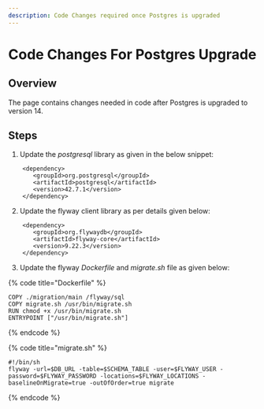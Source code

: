 ```yaml
---
description: Code Changes required once Postgres is upgraded
---
```


# Code Changes For Postgres Upgrade

## Overview

The page contains changes needed in code after Postgres is upgraded to version 14.

## Steps

1. Update the _postgresql_ library as given in the below snippet:

```
    <dependency>
       <groupId>org.postgresql</groupId>
       <artifactId>postgresql</artifactId>
       <version>42.7.1</version>
    </dependency>
```

2. Update the flyway client library as per details given below:

```
    <dependency>
       <groupId>org.flywaydb</groupId>
       <artifactId>flyway-core</artifactId>
       <version>9.22.3</version>      
    </dependency>
```

3. Update the flyway _Dockerfile_ and _migrate.sh_ file as given below:

{% code title="Dockerfile" %}
```
COPY ./migration/main /flyway/sql
COPY migrate.sh /usr/bin/migrate.sh
RUN chmod +x /usr/bin/migrate.sh
ENTRYPOINT ["/usr/bin/migrate.sh"]
```
{% endcode %}

{% code title="migrate.sh" %}
```
#!/bin/sh
flyway -url=$DB_URL -table=$SCHEMA_TABLE -user=$FLYWAY_USER -password=$FLYWAY_PASSWORD -locations=$FLYWAY_LOCATIONS -baselineOnMigrate=true -outOfOrder=true migrate
```
{% endcode %}

